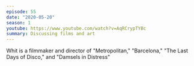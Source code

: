 ```yaml
---
episode: 55
date: "2020-05-20"
season: 1
youtube: https://www.youtube.com/watch?v=AqRCrypTYBc
summary: Discussing films and art
---
```

Whit is a filmmaker and director of "Metropolitan," "Barcelona," "The Last Days
of Disco," and "Damsels in Distress"
